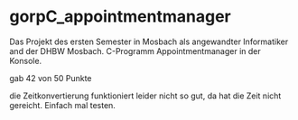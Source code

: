 # gorpC_appointmentmanager

Das Projekt des ersten Semester in Mosbach als angewandter Informatiker and der DHBW Mosbach.
C-Programm Appointmentmanager in der Konsole.

gab 42 von 50 Punkte

die Zeitkonvertierung funktioniert leider nicht so gut, da hat die Zeit nicht gereicht. Einfach mal testen.



